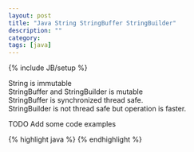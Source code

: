 ```yaml
---
layout: post
title: "Java String StringBuffer StringBuilder"
description: ""
category: 
tags: [java]
---
```

{% include JB/setup %}

String is immutable  
StringBuffer and StringBuilder is mutable  
StringBuffer is synchronized thread safe.  
StringBuilder is not thread safe but operation is faster.  

TODO Add some code examples  

{% highlight java %}
{% endhighlight %}




